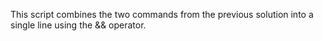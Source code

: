 This script combines the two commands from the previous solution into a single line using the && operator.

